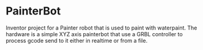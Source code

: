 # PainterBot
Inventor project for a Painter robot that is used to paint with waterpaint. The hardware is a simple XYZ axis painterbot that use a GRBL controller to process gcode send to it either in realtime or from a file.
